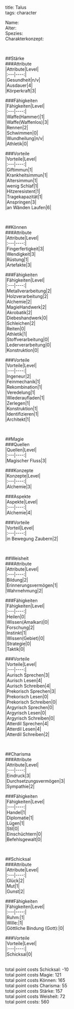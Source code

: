 title: Talus  
tags: character  


Name:  
Alter:  
Spezies:  
Charakterkonzept:  
  
&nbsp;  
  
##Stärke  
###Attribute  
|Attribute|Level|  
|:---|----:|  
|Gesundheit|n/v|  
|Ausdauer|4|  
|Körperkraft|3|  
  
###Fähigkeiten  
|Fähigkeiten|Level|  
|:---|----:|  
|Waffe(Hammer)|1|  
|Waffe(Waffenlos)|3|  
|Rennen|2|  
|Schwimmen|0|  
|Wundheilung|n/v|  
|Athletik|0|  
  
###Vorteile  
|Vorteile|Level|  
|:---|----:|  
|Giftimmun|1|  
|Krankheitsimmun|1|  
|Altersimmun|1|  
|wenig Schlaf|1|  
|Hitzeresistent|1|  
|Tragekapazität|1|  
|Anspringen|3|  
|an Wänden Laufen|6|  
  
&nbsp;  
  
##Können  
###Attribute  
|Attribute|Level|  
|:---|----:|  
|Fingerfertigkeit|3|  
|Wendigkeit|3|  
|Rüstung|1|  
|Artefakte|3|  
  
###Fähigkeiten  
|Fähigkeiten|Level|  
|:---|----:|  
|Metallverarbeitung|2|  
|Holzverarbeitung|2|  
|Alchemie|2|  
|MagieHandwerk|2|  
|Akrobatik|2|  
|Diebeshandwerk|0|  
|Schleichen|2|  
|Reiten|0|  
|Athletik|1|  
|Stoffverarbeitung|0|  
|Lederverarbeitung|0|  
|Konstruktion|0|  
  
###Vorteile  
|Vorteile|Level|  
|:---|----:|  
|Ingeneur|2|  
|Feinmechanik|1|  
|Rekombination|1|  
|Veredelung|1|  
|Wiederaufladen|1|  
|Zerlegen|1|  
|Konstruktion|1|  
|Identifizieren|1|  
|Architekt|1|  
  
&nbsp;  
  
##Magie  
###Quellen  
|Quellen|Level|  
|:---|----:|  
|Magischer Fluss|3|  
  
###Konzepte  
|Konzepte|Level|  
|:---|----:|  
|Alchemie|3|  
  
###Aspekte  
|Aspekte|Level|  
|:---|----:|  
|Alchemie|4|  
  
###Vorteile  
|Vorteil|Level|  
|:---|----:|  
|in Bewegung Zaubern|2|  
  
&nbsp;  
  
##Weisheit  
###Attribute  
|Attribute|Level|  
|:---|----:|  
|Bildung|2|  
|Erinnerungsvermögen|1|  
|Wahrnehmung|2|  
  
###Fähigkeiten  
|Fähigkeiten|Level|  
|:---|----:|  
|Heilen|0|  
|Wissen(Amalkan)|0|  
|Forschung|2|  
|Instinkt|1|  
|Wissen(Gebiet)|0|  
|Strategie|0|  
|Taktik|0|  
  
###Vorteile  
|Vorteile|Level|  
|:---|----:|  
|Aurisch Sprechen|3|  
|Aurisch Lesen|4|  
|Aurisch Schreiben|4|  
|Prekorisch Sprechen|3|  
|Prekorisch Lesen|0|  
|Prekorisch Schreiben|0|  
|Argyrisch Sprechen|0|  
|Argyrisch Lesen|0|  
|Argyrisch Schreiben|0|  
|Atterdil Sprechen|4|  
|Atterdil Lesen|4|  
|Atterdil Schreiben|2|  
  
&nbsp;  
  
##Charisma  
###Attribute  
|Attribute|Level|  
|:---|----:|  
|Eindruck|3|  
|Durchsetzungsvermögen|3|  
|Sympathie|2|  
  
###Fähigkeiten  
|Fähigkeiten|Level|  
|:---|----:|  
|Handel|1|  
|Diplomatie|1|  
|Lügen|1|  
|Stil|0|  
|Einschüchtern|0|  
|Befehlsgewalt|0|  
  
&nbsp;  
  
##Schicksal  
###Attribute  
|Attribute|Level|  
|:---|----:|  
|Glück|2|  
|Mut|1|  
|Gunst|2|  
  
###Fähigkeiten  
|Fähigkeiten|Level|  
|:---|----:|  
|Ruhm:|1|  
|Wille:|1|  
|Göttliche Bindung (Gott):|0|  
  
###Vorteile  
|Vorteile|Level|  
|:---|----:|  
|Schicksal|0|  
  
&nbsp;  
total point costs Schicksal: -10  
total point costs Magie: 121  
total point costs Können: 165  
total point costs Charisma: 55  
total point costs Stärke: 157  
total point costs Weisheit: 72  
total point costs: 560  
